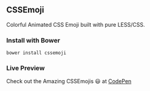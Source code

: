 ## CSSEmoji
Colorful Animated CSS Emoji built with pure LESS/CSS.

### Install with Bower
`bower install cssemoji`

### Live Preview
Check out the Amazing CSSEmojis :smiley: at [CodePen](https://codepen.io/nitishkmrk/pens/tags/?selected_tag=cssemoji)
